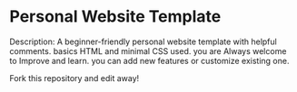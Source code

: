 # Personal Website Template

Description: A beginner-friendly personal website template with helpful comments.
basics HTML and minimal CSS used.
you are Always welcome to Improve and learn.
you can add new features or customize existing one.

Fork this repository and edit away!
